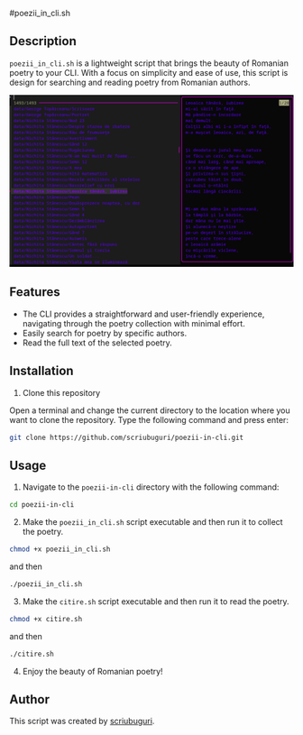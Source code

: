 #poezii_in_cli.sh 

## Description

`poezii_in_cli.sh` is a lightweight script that brings the beauty of Romanian poetry to your CLI. With a focus on simplicity and ease of use, this script is design for searching and reading poetry from Romanian authors.

![](poezii_in_cli.png)

## Features

- The CLI provides a straightforward and user-friendly experience, navigating through the poetry collection with minimal effort.
- Easily search for poetry by specific authors.
- Read the full text of the selected poetry.

## Installation


1. Clone this repository

Open a terminal and change the current directory to the location where you want to clone the repository.
Type the following command and press enter:

```bash
git clone https://github.com/scriubuguri/poezii-in-cli.git
```

## Usage

1. Navigate to the `poezii-in-cli` directory with the following command:

```bash
cd poezii-in-cli
```

2. Make the `poezii_in_cli.sh` script executable and then run it to collect the poetry.

```bash
chmod +x poezii_in_cli.sh
```

and then

```bash
./poezii_in_cli.sh 
```

3. Make the `citire.sh` script executable and then run it to read the poetry.

```bash
chmod +x citire.sh
```

and then

```bash
./citire.sh
```

4. Enjoy the beauty of Romanian poetry!

## Author

This script was created by [scriubuguri](https://github.com/scriubuguri).




